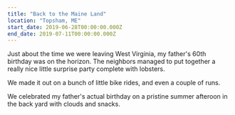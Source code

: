```yaml
---
title: "Back to the Maine Land"
location: "Topsham, ME"
start_date: 2019-06-28T00:00:00.000Z
end_date: 2019-07-11T00:00:00.000Z
---
```


Just about the time we were leaving West Virginia, my father's 60th birthday was on the horizon. The neighbors managed to put together a really nice little surprise party complete with lobsters.

We made it out on a bunch of little bike rides, and even a couple of runs.

We celebrated my father's actual birthday on a pristine summer afteroon in the back yard with clouds and snacks.
